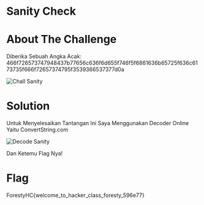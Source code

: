 # Sanity Check

# About The Challenge 
Diberika Sebuah Angka Acak:
466f726573747948437b77656c636f6d655f746f5f6861636b65725f636c6173735f666f72657374795f3539366537377d0a


![Chall Sanity](https://github.com/LoyaltyDev11/Foresty-Hacker-Class---Write-Up/assets/89003654/ca070873-508b-4142-b36a-1a02de5fe18e)


# Solution
Untuk Menyelesaikan Tantangan Ini Saya Menggunakan Decoder Online Yaitu ConvertString.com

![Decode Sanity](https://github.com/LoyaltyDev11/Foresty-Hacker-Class---Write-Up/assets/89003654/c66a65de-2efe-490b-a084-959d023d24ad)
 
 Dan Ketemu Flag Nya!

# Flag
ForestyHC{welcome_to_hacker_class_foresty_596e77}
